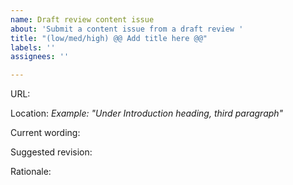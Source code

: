 ```yaml
---
name: Draft review content issue
about: 'Submit a content issue from a draft review '
title: "(low/med/high) @@ Add title here @@"
labels: ''
assignees: ''

---
```

URL:

Location: 
*Example: "Under Introduction heading, third paragraph"*

Current wording:

Suggested revision:

Rationale:
